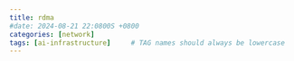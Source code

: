 ```yaml
---
title: rdma
#date: 2024-08-21 22:0800S +0800
categories: [network]
tags: [ai-infrastructure]     # TAG names should always be lowercase
---
```

